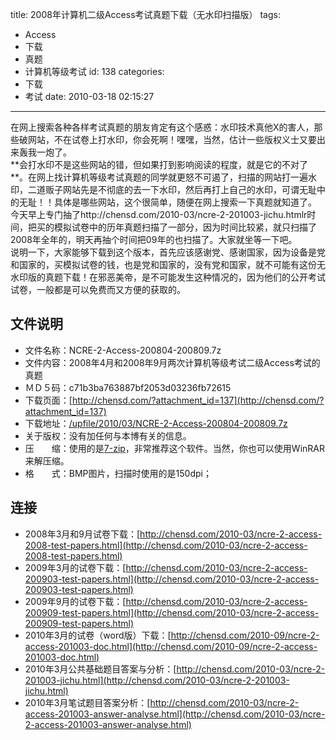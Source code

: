 title: 2008年计算机二级Access考试真题下载（无水印扫描版）
tags:
  - Access
  - 下载
  - 真题
  - 计算机等级考试
id: 138
categories:
  - 下载
  - 考试
date: 2010-03-18 02:15:27
---

<div id="_mcePaste">在网上搜索各种各样考试真题的朋友肯定有这个感惑：水印技术真他X的害人，那些破网站，不在试卷上打水印，你会死啊！嘿嘿，当然，估计一些版权义士又要出来轰我一炮了。</div>
<div>**会打水印不是这些网站的错，但如果打到影响阅读的程度，就是它的不对了**。在网上找计算机等级考试真题的同学就更怒不可遏了，扫描的网站打一遍水印，二道贩子网站先是不彻底的去一下水印，然后再打上自己的水印，可谓无耻中的无耻！！具体是哪些网站，这个很简单，随便在网上搜索一下真题就知道了。</div>
<div><!--more--></div>
<div id="_mcePaste">今天早上专门抽了http://chensd.com/2010-03/ncre-2-201003-jichu.htmlr时间，把买的模拟试卷中的历年真题扫描了一部分，因为时间比较紧，就只扫描了2008年全年的，明天再抽个时间把09年的也扫描了。大家就坐等一下吧。</div>
<div>说明一下，大家能够下载到这个版本，首先应该感谢党、感谢国家，因为设备是党和国家的，买模拟试卷的钱，也是党和国家的，没有党和国家，就不可能有这份无水印版的真题下载！在邪恶美帝，是不可能发生这种情况的，因为他们的公开考试试卷，一般都是可以免费而又方便的获取的。</div>

## 文件说明

<div id="_mcePaste">

*   文件名称：NCRE-2-Access-200804-200809.7z
*   文件内容：2008年4月和2008年9月两次计算机等级考试二级Access考试的真题
*   ＭＤ５码：c71b3ba763887bf2053d03236fb72615
*   下载页面：[http://chensd.com/?attachment_id=137](http://chensd.com/?attachment_id=137)
*   下载地址：[/upfile/2010/03/NCRE-2-Access-200804-200809.7z](/upfile/2010/03/NCRE-2-Access-200804-200809.7z)
*   关于版权：没有加任何与本博有关的信息。
*   压　　缩：使用的是[7-zip](http://www.7-zip.org/)，非常推荐这个软件。当然，你也可以使用WinRAR来解压缩。
*   格　　式：BMP图片，扫描时使用的是150dpi；

## 连接

<div>

*   2008年3月和9月试卷下载：[http://chensd.com/2010-03/ncre-2-access-2008-test-papers.html](http://chensd.com/2010-03/ncre-2-access-2008-test-papers.html)
*   2009年3月的试卷下载：[http://chensd.com/2010-03/ncre-2-access-200903-test-papers.html](http://chensd.com/2010-03/ncre-2-access-200903-test-papers.html)
*   2009年9月的试卷下载：[http://chensd.com/2010-03/ncre-2-access-200909-test-papers.html](http://chensd.com/2010-03/ncre-2-access-200909-test-papers.html)
*   2010年3月的试卷（word版）下载：[http://chensd.com/2010-09/ncre-2-access-201003-doc.html](http://chensd.com/2010-09/ncre-2-access-201003-doc.html)
*   2010年3月公共基础题目答案与分析：[http://chensd.com/2010-03/ncre-2-201003-jichu.html](http://chensd.com/2010-03/ncre-2-201003-jichu.html)
*   2010年3月笔试题目答案分析：[http://chensd.com/2010-03/ncre-2-access-201003-answer-analyse.html](http://chensd.com/2010-03/ncre-2-access-201003-answer-analyse.html)
</div>
</div>